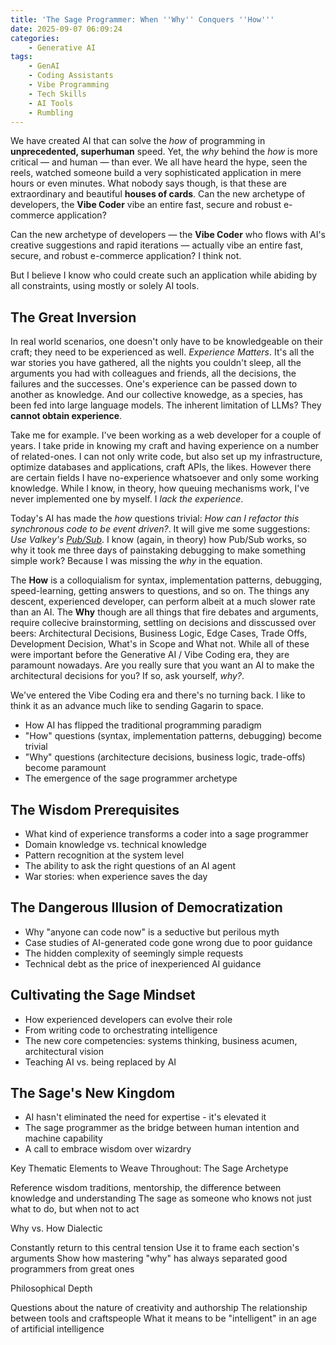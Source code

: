 ```yaml
---
title: 'The Sage Programmer: When ''Why'' Conquers ''How'''
date: 2025-09-07 06:09:24
categories:
    - Generative AI
tags: 
    - GenAI
    - Coding Assistants
    - Vibe Programming
    - Tech Skills
    - AI Tools
    - Rumbling
---
```


We have created AI that can solve the *how* of programming in **unprecedented, superhuman** speed. Yet, the *why* behind the *how* is more critical &mdash; and human &mdash; than ever. We all have heard the hype, seen the reels, watched someone build a very sophisticated application in mere hours or even minutes. What nobody says though, is that these are extraordinary and beautiful **houses of cards**. Can the new archetype of developers, the **Vibe Coder** vibe an entire fast, secure and robust e-commerce application?

Can the new archetype of developers &mdash; the **Vibe Coder** who flows with AI's creative suggestions and rapid iterations — actually vibe an entire fast, secure, and robust e-commerce application? I think not.

But I believe I know who could create such an application while abiding by all constraints, using mostly or solely AI tools.

## The Great Inversion

In real world scenarios, one doesn't only have to be knowledgeable on their craft; they need to be experienced as well. *Experience Matters*. It's all the war stories you have gathered, all the nights you couldn't sleep, all the arguments you had with colleagues and friends, all the decisions, the failures and the successes. One's experience can be passed down to another as knowledge. And our collective knowedge, as a species, has been fed into large language models. The inherent limitation of LLMs? They **cannot obtain experience**.

Take me for example. I've been working as a web developer for a couple of years. I take pride in knowing my craft and having experience on a number of related-ones. I can not only write code, but also set up my infrastructure, optimize databases and applications, craft APIs, the likes. However there are certain fields I have no-experience whatsoever and only some working knowledge. While I know, in theory, how queuing mechanisms work, I've never implemented one by myself. I *lack the experience*.

Today's AI has made the *how* questions trivial: *How can I refactor this synchronous code to be event driven?*. It will give me some suggestions: *Use Valkey's [Pub/Sub](https://valkey.io/topics/pubsub/)*. I know (again, in theory) how Pub/Sub works, so why it took me three days of painstaking debugging to make something simple work? Because I was missing the *why* in the equation.

The **How** is a colloquialism for syntax, implementation patterns, debugging, speed-learning, getting answers to questions, and so on. The things any descent, experienced developer, can perform albeit at a much slower rate than an AI. The **Why** though are all things that fire debates and arguments, require collecive brainstorming, settling on decisions and disscussed over beers: Architectural Decisions, Business Logic, Edge Cases, Trade Offs, Development Decision, What's in Scope and What not. While all of these were important before the Generative AI / Vibe Coding era, they are paramount nowadays. Are you really sure that you want an AI to make the architectural decisions for you? If so, ask yourself, *why?*.

We've entered the Vibe Coding era and there's no turning back. I like to think it as an advance much like to sending Gagarin to space. 


- How AI has flipped the traditional programming paradigm
- "How" questions (syntax, implementation patterns, debugging) become trivial
- "Why" questions (architecture decisions, business logic, trade-offs) become paramount
- The emergence of the sage programmer archetype

## The Wisdom Prerequisites

- What kind of experience transforms a coder into a sage programmer
- Domain knowledge vs. technical knowledge
- Pattern recognition at the system level
- The ability to ask the right questions of an AI agent
- War stories: when experience saves the day

## The Dangerous Illusion of Democratization

- Why "anyone can code now" is a seductive but perilous myth
- Case studies of AI-generated code gone wrong due to poor guidance
- The hidden complexity of seemingly simple requests
- Technical debt as the price of inexperienced AI guidance

## Cultivating the Sage Mindset

- How experienced developers can evolve their role
- From writing code to orchestrating intelligence
- The new core competencies: systems thinking, business acumen, architectural vision
- Teaching AI vs. being replaced by AI


## The Sage's New Kingdom

- AI hasn't eliminated the need for expertise - it's elevated it
- The sage programmer as the bridge between human intention and machine capability
- A call to embrace wisdom over wizardry


Key Thematic Elements to Weave Throughout:
The Sage Archetype

Reference wisdom traditions, mentorship, the difference between knowledge and understanding
The sage as someone who knows not just what to do, but when not to act

Why vs. How Dialectic

Constantly return to this central tension
Use it to frame each section's arguments
Show how mastering "why" has always separated good programmers from great ones

Philosophical Depth

Questions about the nature of creativity and authorship
The relationship between tools and craftspeople
What it means to be "intelligent" in an age of artificial intelligence

